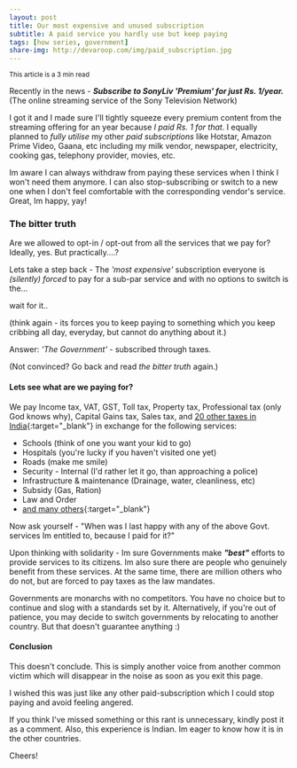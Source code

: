 ```yaml
---
layout: post
title: Our most expensive and unused subscription
subtitle: A paid service you hardly use but keep paying
tags: [how series, government]
share-img: http://devaroop.com/img/paid_subscription.jpg
---
```


<sub>This article is a 3 min read</sub>

Recently in the news - ***Subscribe to SonyLiv 'Premium' for just Rs. 1/year.*** (The online streaming service of the Sony Television Network)

I got it and I made sure I'll tightly squeeze every premium content from the streaming offering for an year because _I paid Rs. 1 for that_. I equally planned to _fully utilise_ my other _paid subscriptions_ like Hotstar, Amazon Prime Video, Gaana, etc including my milk vendor, newspaper, electricity, cooking gas, telephony provider, movies, etc.

Im aware I can always withdraw from paying these services when I think I won't need them anymore. I can also stop-subscribing or switch to a new one when I don't feel comfortable with the corresponding vendor's service. Great, Im happy, yay!

### The bitter truth

Are we allowed to opt-in / opt-out from all the services that we pay for? 
Ideally, yes. But practically....?

Lets take a step back - The _'most expensive'_ subscription everyone is _(silently) forced_ to pay for a sub-par service and with no options to switch is the...

wait for it..

(think again - its forces you to keep paying to something which you keep cribbing all day, everyday, but cannot do anything about it.)

Answer: *'The Government'* - subscribed through taxes.

(Not convinced? Go back and read _the bitter truth_ again.)

#### Lets see what are we paying for?

We pay Income tax, VAT, GST, Toll tax, Property tax, Professional tax (only God knows why), Capital Gains tax, Sales tax, and [20 other taxes in India](https://moneyexcel.com/701/20-types-of-taxes-in-india){:target="_blank"} in exchange for the following services:

 - Schools (think of one you want your kid to go)
 - Hospitals (you're lucky if you haven't visited one yet)
 - Roads (make me smile)
 - Security - Internal (I'd rather let it go, than approaching a police)
 - Infrastructure & maintenance (Drainage, water, cleanliness, etc)
 - Subsidy (Gas, Ration)
 - Law and Order
 - [and many others](https://www.incometaxindia.gov.in/Charts%20%20Tables/Why%20should%20I%20pay%20tax.htm){:target="_blank"}

Now ask yourself - "When was I last happy with any of the above Govt. services Im entitled to, because I paid for it?"

Upon thinking with solidarity - Im sure Governments make ***"best"*** efforts to provide services to its citizens. Im also sure there are people who genuinely benefit from these services. At the same time, there are million others who do not, but are forced to pay taxes as the law mandates.

Governments are monarchs with no competitors. You have no choice but to continue and slog with a standards set by it. Alternatively, if you're out of patience, you may decide to switch governments by relocating to another country. But that doesn't guarantee anything :)

#### Conclusion

This doesn't conclude. This is simply another voice from another common victim which will disappear in the noise as soon as you exit this page. 

I wished this was just like any other paid-subscription which I could stop paying and avoid feeling angered.

If you think I've missed something or this rant is unnecessary, kindly post it as a comment. Also, this experience is Indian. Im eager to know how it is in the other countries. 

Cheers!
